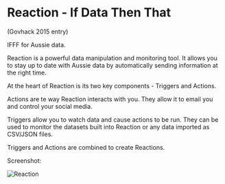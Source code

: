 # Reaction - If Data Then That

(Govhack 2015 entry)

IFFF for Aussie data.

Reaction is a powerful data manipulation and monitoring tool. It allows you to stay up to date with Aussie data by automatically sending information at the right time.

At the heart of Reaction is its two key components - Triggers and Actions.

Actions are te way Reaction interacts with you. They allow it to email you and control your social media.

Triggers allow you to watch data and cause actions to be run. They can be used to monitor the datasets built into Reaction or any data imported as CSV/JSON files.

Triggers and Actions are combined to create Reactions.

Screenshot:

![Reaction](http://i.imgur.com/984tOqk.png "Reaction Screenshot")
